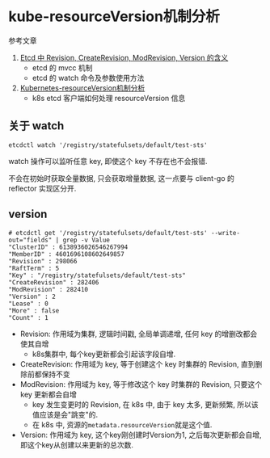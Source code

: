 # kube-resourceVersion机制分析

参考文章

1. [Etcd 中 Revision, CreateRevision, ModRevision, Version 的含义](https://www.cnblogs.com/FengZeng666/p/16156407.html)
    - etcd 的 mvcc 机制
    - etcd 的 watch 命令及参数使用方法
2. [Kubernetes-resourceVersion机制分析](https://fankangbest.github.io/2018/01/16/Kubernetes-resourceVersion%E6%9C%BA%E5%88%B6%E5%88%86%E6%9E%90/)
    - k8s etcd 客户端如何处理 resourceVersion 信息

## 关于 watch

```
etcdctl watch '/registry/statefulsets/default/test-sts'
```

watch 操作可以监听任意 key, 即使这个 key 不存在也不会报错.

不会在初始时获取全量数据, 只会获取增量数据, 这一点要与 client-go 的 reflector 实现区分开.

## version

```console
# etcdctl get '/registry/statefulsets/default/test-sts' --write-out="fields" | grep -v Value
"ClusterID" : 6138936026546267994
"MemberID" : 4601696108602649857
"Revision" : 298066
"RaftTerm" : 5
"Key" : "/registry/statefulsets/default/test-sts"
"CreateRevision" : 282406
"ModRevision" : 282410
"Version" : 2
"Lease" : 0
"More" : false
"Count" : 1
```

- Revision: 作用域为集群, 逻辑时间戳, 全局单调递增, 任何 key 的增删改都会使其自增
    - k8s集群中, 每个key更新都会引起该字段自增.
- CreateRevision: 作用域为 key, 等于创建这个 key 时集群的 Revision, 直到删除前都保持不变
- ModRevision: 作用域为 key, 等于修改这个 key 时集群的 Revision, 只要这个 key 更新都会自增
    - key 发生变更时的 Revision, 在 k8s 中, 由于 key 太多, 更新频繁, 所以该值应该是会"跳变"的.
    - 在 k8s 中, 资源的`metadata.resourceVersion`就是这个值.
- Version: 作用域为 key, 这个key刚创建时Version为1, 之后每次更新都会自增, 即这个key从创建以来更新的总次数. 


